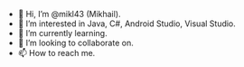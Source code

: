 - 👋 Hi, I’m @mikl43 (Mikhail).
- 👀 I’m interested in Java, C#, Android Studio, Visual Studio.
- 🌱 I’m currently learning.
- 💞️ I’m looking to collaborate on.
- 📫 How to reach me.

<!---
mikl43/mikl43 is a ✨ special ✨ repository because its `README.md` (this file) appears on your GitHub profile.
You can click the Preview link to take a look at your changes.
--->
